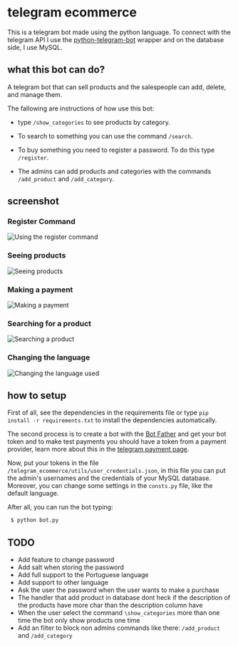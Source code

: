 # telegram ecommerce

This is a telegram bot made using the python language. To connect with the telegram API I use the [python-telegram-bot](https://python-telegram-bot.org/) wrapper and on the database side, I use MySQL.

## what this bot can do?

A telegram bot that can sell products and the salespeople can add, delete, and manage them. 

The fallowing are instructions of how use this bot:

 - type `/show_categories` to see products by category.

 - To search to something you can use the command `/search`.

 - To buy something you need to register a password. To do this type `/register`.

 - The admins can add products and categories with the commands `/add_product` and `/add_category`. 

## screenshot

### Register Command

![Using the register command](/assets/register_command.gif)

### Seeing products

![Seeing products](/assets/show_categories_command.gif)

### Making a payment

![Making a payment](/assets/payment.gif)

### Searching for a product

![Searching a product](/assets/search.gif)

### Changing the language

![Changing the language used](/assets/changing_the_language.gif)

## how to setup

First of all, see the dependencies in the requirements file or type `pip install -r requirements.txt` to install the dependencies automatically.

The second process is to create a bot with the [Bot Father](https://core.telegram.org/bots#6-botfather) and get your bot token and to make test payments you should have a token from a payment provider, learn more about this in the [telegram payment page](https://core.telegram.org/bots/payments).

Now, put your tokens in the file `/telegram_ecommerce/utils/user_credentials.json`, in this file you can put the admin's usernames and the credentials of your MySQL database. Moreover, you can change some settings in the `consts.py` file, like the default language.

After all, you can run the bot typing:

```sh
 $ python bot.py
```

## TODO

 - Add feature to change password
 - Add salt when storing the password
 - Add full support to the Portuguese language 
 - Add support to other language
 - Ask the user the password when the user wants to make a purchase
 - The handler that add product in database dont heck if the description of the products have more char than the description column have
 - When the user select the command `\show_categories` more than one time the bot only show products one time
 - Add an filter to block non admins commands like there: `/add_product` and `/add_category`


